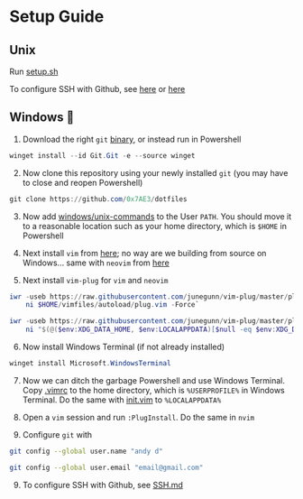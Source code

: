 # Setup Guide

## Unix

Run [setup.sh](unix/setup.sh)

To configure SSH with Github, see [here](https://gist.github.com/cham11ng/fee11faf2f41667fad3c9a8c69fde2c2) or [here](https://gist.github.com/juanique/4092969)

## Windows 🤢

1. Download the right `git` [binary](https://git-scm.com/download/win), or instead run in Powershell 

```powershell
winget install --id Git.Git -e --source winget
```

2. Now clone this repository using your newly installed `git` (you may have to close and reopen Powershell)

```powershell
git clone https://github.com/0x7AE3/dotfiles
```

3. Now add [windows/unix-commands](https://github.com/0x7AE3/dotfiles/tree/main/windows/unix-commands) to the User `PATH`. You should move it to a reasonable location such as your home directory, which is `$HOME` in Powershell 

4. Next install `vim` from [here](https://www.vim.org/download.php); no way are we building from source on Windows... same with `neovim` from [here](https://github.com/neovim/neovim)

5. Next install `vim-plug` for `vim` and `neovim`

```powershell
iwr -useb https://raw.githubusercontent.com/junegunn/vim-plug/master/plug.vim |`
    ni $HOME/vimfiles/autoload/plug.vim -Force`

iwr -useb https://raw.githubusercontent.com/junegunn/vim-plug/master/plug.vim |`
    ni "$(@($env:XDG_DATA_HOME, $env:LOCALAPPDATA)[$null -eq $env:XDG_DATA_HOME])/nvim-data/site/autoload/plug.vim" -Force`
```

6. Now install Windows Terminal (if not already installed)

```powershell
winget install Microsoft.WindowsTerminal
```

7. Now we can ditch the garbage Powershell and use Windows Terminal. Copy [.vimrc](https://github.com/0x7AE3/dotfiles/tree/main/windows/vim/.vimrc) to the home directory, which is `%USERPROFILE%` in Windows Terminal. Do the same with [init.vim](https://github.com/0x7AE3/dotfiles/tree/main/windows/nvim/init.vim) to `%LOCALAPPDATA%`

8. Open a `vim` session and run `:PlugInstall`. Do the same in `nvim`

9. Configure `git` with 

```bash
git config --global user.name "andy d"

git config --global user.email "email@gmail.com"
```

9. To configure SSH with Github, see [SSH.md](https://github.com/0x7AE3/dotfiles/tree/main/windows)
